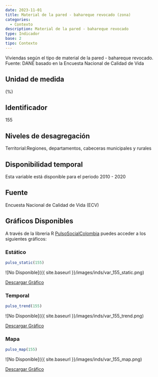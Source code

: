 ```yaml
---
date: 2023-11-01
title: Material de la pared - bahareque revocado (zona)
categories:
  - Contexto
description: Material de la pared - bahareque revocado
type: Indicador
base: 2
tipo: Contexto
--- 
```


Viviendas según el tipo de material de la pared - bahareque revocado.
Fuente: DANE basado en la Encuesta Nacional de Calidad de Vida

## Unidad de medida
(%)

## Identificador
155

## Niveles de desagregación
Territorial:Regiones, departamentos, cabeceras municipales y rurales

## Disponibilidad temporal
Esta variable está disponible para el periodo 2010 - 2020

## Fuente
Encuesta Nacional de Calidad de Vida (ECV)

## Gráficos Disponibles

A través de la libreria R [PulsoSocialColombia](https://github.com/pulsosocialcolombia/PulsoSocialColombia) puedes acceder a los siguientes gráficos:

### Estático

``` R
pulso_static(155)
```

![No Disponible]({{ site.baseurl }}/images/inds/var_155_static.png)

<a href='{{ site.baseurl }}/images/inds/var_155_static.png'>Descargar Gráfico</a>

### Temporal

``` R
pulso_trend(155)
```

![No Disponible]({{ site.baseurl }}/images/inds/var_155_trend.png)

<a href='{{ site.baseurl }}/images/inds/var_155_trend.png'>Descargar Gráfico</a>

### Mapa

``` R
pulso_map(155)
```

![No Disponible]({{ site.baseurl }}/images/inds/var_155_map.png)

<a href='{{ site.baseurl }}/images/inds/var_155_map.png'>Descargar Gráfico</a>